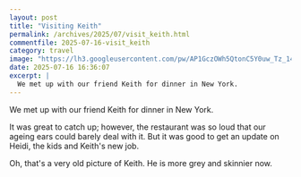 ```yaml
---
layout: post
title: "Visiting Keith"
permalink: /archives/2025/07/visit_keith.html
commentfile: 2025-07-16-visit_keith
category: travel
image: "https://lh3.googleusercontent.com/pw/AP1GczOWh5QtonC5Y0uw_Tz_149XFhSmM283Zw-i78KNT2rMT_clL3dt3IFfZsUHVEcVNfSfFoWyhFpmELDWJw7FkEOMhjvyFAoybWYli6LCJVKxuVrt8MNY=w2400"
date: 2025-07-16 16:36:07
excerpt: |
  We met up with our friend Keith for dinner in New York.
---
```


We met up with our friend Keith for dinner in New York.

It was great to catch up; however, the restaurant was so loud that our ageing ears could barely deal with it. But it was good to get an update on Heidi, the kids and Keith's new job.

Oh, that's a very old picture of Keith. He is more grey and skinnier now.
